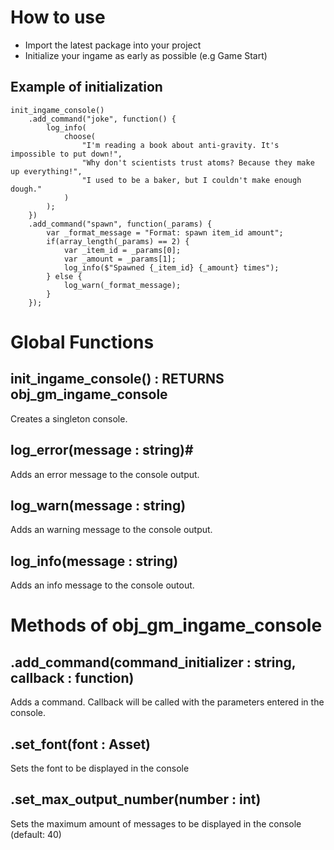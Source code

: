 # How to use
- Import the latest package into your project
- Initialize your ingame as early as possible (e.g Game Start)

## Example of initialization
```gml
init_ingame_console()
	.add_command("joke", function() {
		log_info(
			choose(
				"I'm reading a book about anti-gravity. It's impossible to put down!",
				"Why don't scientists trust atoms? Because they make up everything!",
				"I used to be a baker, but I couldn't make enough dough."
			)
		);
	})
	.add_command("spawn", function(_params) {
		var _format_message = "Format: spawn item_id amount";
		if(array_length(_params) == 2) {
			var _item_id = _params[0];
			var _amount = _params[1];
			log_info($"Spawned {_item_id} {_amount} times");
		} else {
			log_warn(_format_message);	
		}
	});
```

# Global Functions
## init_ingame_console() : RETURNS obj_gm_ingame_console
Creates a singleton console.
## log_error(message : string)#
Adds an error message to the console output.
## log_warn(message : string)
Adds an warning message to the console output.
## log_info(message : string)
Adds an info message to the console outout.

# Methods of obj_gm_ingame_console
## .add_command(command_initializer : string, callback : function)
Adds a command. Callback will be called with the parameters entered in the console.
## .set_font(font : Asset)
Sets the font to be displayed in the console
## .set_max_output_number(number : int)
Sets the maximum amount of messages to be displayed in the console (default: 40)
